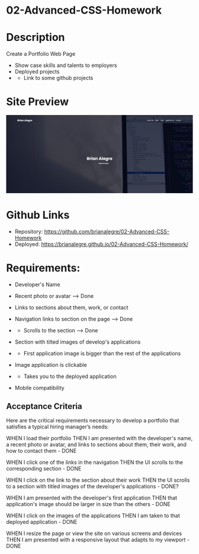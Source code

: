 # 02-Advanced-CSS-Homework

# Description
Create a Portfolio Web Page
- Show case skills and talents to employers 
- Deployed projects
- - Link to some github projects

# Site Preview
<p align="center">
    <img alt="Site Preview" src="./assets/images/SitePreview.png">
</p>

# Github Links
- Repository: https://github.com/brianalegre/02-Advanced-CSS-Homework
- Deployed: https://brianalegre.github.io/02-Advanced-CSS-Homework/

# Requirements:
- Developer's Name
 - Recent photo or avatar --> Done
 - Links to sections about them, work, or contact 

- Navigation links to section on the page --> Done
- - Scrolls to the section --> Done

- Section with tilted images of develop's applications
- - First application image is bigger than the rest of the applications

- Image application is clickable
- - Takes you to the deployed application

- Mobile compatibility

## Acceptance Criteria
Here are the critical requirements necessary to develop a portfolio that satisfies a typical hiring manager’s needs:



WHEN I load their portfolio
THEN I am presented with the developer's name, a recent photo or avatar, and links to sections about them, their work, and how to contact them
    - DONE

WHEN I click one of the links in the navigation
THEN the UI scrolls to the corresponding section
    - DONE

WHEN I click on the link to the section about their work
THEN the UI scrolls to a section with titled images of the developer's applications
    - DONE?

WHEN I am presented with the developer's first application
THEN that application's image should be larger in size than the others
    - DONE

WHEN I click on the images of the applications
THEN I am taken to that deployed application
    - DONE

WHEN I resize the page or view the site on various screens and devices
THEN I am presented with a responsive layout that adapts to my viewport
    - DONE





